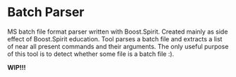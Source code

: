 Batch Parser
============

MS batch file format parser written with Boost.Spirit. Created mainly as side effect of Boost.Spirit education.
Tool parses a batch file and extracts a list of near all present commands and their arguments.
The only useful purpose of this tool is to detect whether some file is a batch file :).

**WIP!!!**
